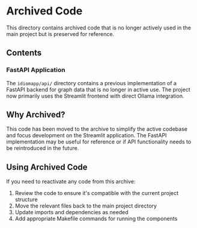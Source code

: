 # Archived Code

This directory contains archived code that is no longer actively used in the main project but is preserved for reference.

## Contents

### FastAPI Application

The `idiomapp/api/` directory contains a previous implementation of a FastAPI backend for graph data that is no longer in active use. The project now primarily uses the Streamlit frontend with direct Ollama integration.

## Why Archived?

This code has been moved to the archive to simplify the active codebase and focus development on the Streamlit application. The FastAPI implementation may be useful for reference or if API functionality needs to be reintroduced in the future.

## Using Archived Code

If you need to reactivate any code from this archive:

1. Review the code to ensure it's compatible with the current project structure
2. Move the relevant files back to the main project directory
3. Update imports and dependencies as needed
4. Add appropriate Makefile commands for running the components 